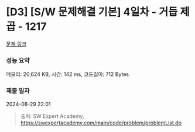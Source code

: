 # [D3] [S/W 문제해결 기본] 4일차 - 거듭 제곱 - 1217 

[문제 링크](https://swexpertacademy.com/main/code/problem/problemDetail.do?contestProbId=AV14dUIaAAUCFAYD) 

### 성능 요약

메모리: 20,624 KB, 시간: 142 ms, 코드길이: 712 Bytes

### 제출 일자

2024-08-29 22:01



> 출처: SW Expert Academy, https://swexpertacademy.com/main/code/problem/problemList.do
